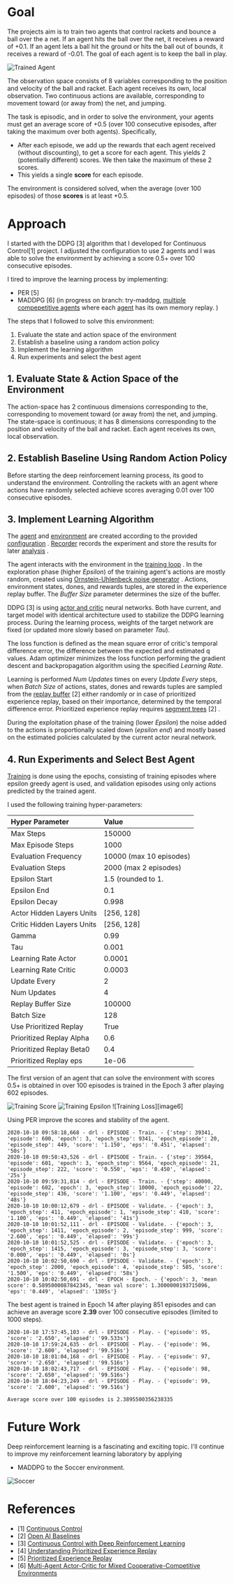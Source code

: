[//]: # (Image References)


[image1]: https://user-images.githubusercontent.com/10624937/42135623-e770e354-7d12-11e8-998d-29fc74429ca2.gif "Trained Agent"
[image2]: https://user-images.githubusercontent.com/10624937/42386929-76f671f0-8106-11e8-9376-f17da2ae852e.png "Kernel"
[image3]: https://user-images.githubusercontent.com/10624937/42135622-e55fb586-7d12-11e8-8a54-3c31da15a90a.gif "Soccer"
[image4]: https://raw.githubusercontent.com/miharothl/DRLND-Continuous-Control/master/images/training-score.png   "Score"
[image5]: https://raw.githubusercontent.com/miharothl/DRLND-Continuous-Control/master/images/training-epsilon.png "Epsilon"


# Goal

The projects aim is to train two agents that control rackets and bounce a ball over the a net. If an agent hits the ball over the net,
it receives a reward of +0.1.  If an agent lets a ball hit the ground or hits the ball out of bounds, it receives a reward of -0.01.
The goal of each agent is to keep the ball in play.

![Trained Agent][image1]

The observation space consists of 8 variables corresponding to the position and velocity of the ball and racket. Each agent receives
its own, local observation. Two continuous actions are available, corresponding to movement toward (or away from) the net, and jumping. 

The task is episodic, and in order to solve the environment, your agents must get an average score of +0.5
(over 100 consecutive episodes, after taking the maximum over both agents). Specifically,

- After each episode, we add up the rewards that each agent received (without discounting), to get a score for each agent. This yields 2 (potentially different) scores. We then take the maximum of these 2 scores.
- This yields a single **score** for each episode.

The environment is considered solved, when the average (over 100 episodes) of those **scores** is at least +0.5.

# Approach

I started with the DDPG [3] algorithm that I developed for Continuous Control[1] project. I adjusted the configuration
to use 2 agents and I was able to solve the environment by achieving a score 0.5+ over 100 consecutive episodes.

I tired to improve the learning process by implementing:
- PER [5]
- MADDPG [6] (in progress on branch: try-maddpg,
 [multiple compepetitive agents](https://github.com/miharothl/DRLND-Collaboration-And-Competition/blob/try-maddpg/drl/agent/maddpg_agent.py)
 where each
 [agent](https://github.com/miharothl/DRLND-Collaboration-And-Competition/blob/try-maddpg/drl/agent/ddpg_agent.py)
  has its own memory replay. 
 )

The steps that I followed to solve this environment:

1. Evaluate the state and action space of the environment
2. Establish a baseline using a random action policy
3. Implement the learning algorithm
4. Run experiments and select the best agent

## 1. Evaluate State & Action Space of the Environment

The action-space has 2 continuous dimensions corresponding to the, corresponding to movement toward (or away from) the net, and jumping. 
The state-space is continuous; it has 8 dimensions corresponding to the position and velocity of the ball and racket. Each agent receives
its own, local observation.

## 2. Establish Baseline Using Random Action Policy

Before starting the deep reinforcement learning process, its good to understand the environment. Controlling the 
rackets with an agent where actions have randomly selected achieve scores averaging 0.01 over 100 consecutive episodes.
 
## 3. Implement Learning Algorithm

The
[agent](https://github.com/miharothl/DRLND-Collaboration-And-Competition/blob/master/drl/agent/ddpg_agent.py)
and 
[environment](https://github.com/miharothl/DRLND-Collaboration-And-Competition/blob/master/drl/env/unity_multiple_env.py)
are created according to the provided
[configuration](https://github.com/miharothl/DRLND-Collaboration-And-Competition/blob/master/drl/experiment/configuration.py)
.
[Recorder](https://github.com/miharothl/DRLND-Collaboration-And-Competition/blob/master/drl/experiment/recorder.py)
records the experiment and store the results for later
[analysis](https://github.com/miharothl/DRLND-Collaboration-And-Competition/blob/master/rlab-analysis.ipynb)
.

The agent interacts with the environment in the
[training loop](https://github.com/miharothl/DRLND-Collaboration-And-Competition/blob/master/drl/experiment/train/master_trainer.py)
.
In the exploration phase (higher *Epsilon*) of the training
agent's actions are mostly random, created using 
[Ornstein-Uhlenbeck noise generator](https://github.com/miharothl/DRLND-Collaboration-And-Competition/blob/master/drl/agent/tools/ou_noise.py)
. Actions, environment states, dones, and rewards tuples, are stored in the experience
replay buffer. The *Buffer Size* parameter determines the size of the buffer.

DDPG [3] is using 
[actor and critic](https://github.com/miharothl/DRLND-Collaboration-And-Competition/blob/master/drl/model/ddpg_model.py)
neural networks. Both have current, and target model with identical architecture used to stabilize the DDPG learning process.
During the learning process, weights of the target network are fixed (or updated more slowly based on parameter *Tau*).

The loss function is defined as the mean square error of critic's temporal difference error, the difference between the expected
and estimated q values. Adam optimizer minimizes the loss function performing the gradient descent and backpropagation algorithm
using the specified *Learning Rate*.

Learning is performed *Num Updates* times on every *Update Every* steps, when *Batch Size* of actions, states, dones and rewards tuples are
sampled from the
[replay buffer](https://github.com/miharothl/DRLND-Collaboration-And-Competition/blob/master/drl/agent/tools/replay_buffer.py) [2]
either randomly or in case of prioritized experience replay, based on their importance,
determined by the temporal difference error. Prioritized experience replay requires
[segment trees](https://github.com/miharothl/DRLND-Collaboration-And-Competition/blob/master/drl/agent/tools/segment_tree.py) [2]
.

During the exploitation phase of the training (lower *Epsilon*) the noise added to the actions is proportionally scaled down (*epsilon end*)
and mostly based on the estimated policies calculated by the current actor neural network.

## 4. Run Experiments and Select Best Agent

[Training](https://github.com/miharothl/DRLND-Collaboration-And-Competition/blob/master/rlab-collaboration-and-competition.ipynb)
is done using the epochs, consisting of training episodes where epsilon greedy agent is used,
and validation episodes using only actions predicted by the trained agent.
 
I used the following training hyper-parameters:

|Hyper Parameter            |Value                    |
|:---                       |:---                     |
|Max Steps                  |150000                   |
|Max Episode Steps          |1000                     |
|Evaluation Frequency       |10000  (max 10 episodes) |
|Evaluation Steps           |2000   (max 2 episodes)  |
|Epsilon Start              |1.5 (rounded to 1.       |
|Epsilon End                |0.1                      |
|Epsilon Decay              |0.998                    |
|Actor Hidden Layers Units  |[256, 128]               |
|Critic Hidden Layers Units |[256, 128]               |
|Gamma                      |0.99                     |
|Tau                        |0.001                    |
|Learning Rate Actor        |0.0001                   |
|Learning Rate Critic       |0.0003                   |
|Update Every               |2                        |
|Num Updates                |4                        |
|Replay Buffer Size         |100000                   |
|Batch Size                 |128                      |
|Use Prioritized Replay     |True                     |
|Prioritized Replay Alpha   |0.6                      |
|Prioritized Replay Beta0   |0.4                      |
|Prioritized Replay eps     |1e-06                    |

The first version of an agent that can solve the environment with scores 0.5+ is obtained in over 100 episodes is 
trained in the Epoch 3 after playing 602 episodes.

![Training Score][image4]
![Training Epsilon][image5]
![Training Loss][image6]

Using PER improve the scores and stability of the agent.

```
2020-10-10 09:58:18,668 - drl - EPISODE - Train. - {'step': 39341, 'episode': 600, 'epoch': 3, 'epoch_step': 9341, 'epoch_episode': 20, 'episode_step': 449, 'score': '1.150', 'eps': '0.451', 'elapsed': '50s'}
2020-10-10 09:58:43,526 - drl - EPISODE - Train. - {'step': 39564, 'episode': 601, 'epoch': 3, 'epoch_step': 9564, 'epoch_episode': 21, 'episode_step': 222, 'score': '0.550', 'eps': '0.450', 'elapsed': '25s'}
2020-10-10 09:59:31,814 - drl - EPISODE - Train. - {'step': 40000, 'episode': 602, 'epoch': 3, 'epoch_step': 10000, 'epoch_episode': 22, 'episode_step': 436, 'score': '1.100', 'eps': '0.449', 'elapsed': '48s'}
2020-10-10 10:00:12,679 - drl - EPISODE - Validate. - {'epoch': 3, 'epoch_step': 411, 'epoch_episode': 1, 'episode_step': 410, 'score': '1.100', 'eps': '0.449', 'elapsed': '41s'}
2020-10-10 10:01:52,111 - drl - EPISODE - Validate. - {'epoch': 3, 'epoch_step': 1411, 'epoch_episode': 2, 'episode_step': 999, 'score': '2.600', 'eps': '0.449', 'elapsed': '99s'}
2020-10-10 10:01:52,525 - drl - EPISODE - Validate. - {'epoch': 3, 'epoch_step': 1415, 'epoch_episode': 3, 'episode_step': 3, 'score': '0.000', 'eps': '0.449', 'elapsed': '0s'}
2020-10-10 10:02:50,690 - drl - EPISODE - Validate. - {'epoch': 3, 'epoch_step': 2000, 'epoch_episode': 4, 'episode_step': 585, 'score': '1.500', 'eps': '0.449', 'elapsed': '58s'}
2020-10-10 10:02:50,691 - drl - EPOCH - Epoch. - {'epoch': 3, 'mean score': 0.5895000087842345, 'mean val score': 1.3000000193715096, 'eps': '0.449', 'elapsed': '1305s'}
```

The best agent is trained in Epoch 14 after playing 851 episodes and can achieve an average score **2.39** over 100 consecutive episodes (limited to 1000 steps).

```
2020-10-10 17:57:45,103 - drl - EPISODE - Play. - {'episode': 95, 'score': '2.650', 'elapsed': '99.533s'}
2020-10-10 17:59:24,635 - drl - EPISODE - Play. - {'episode': 96, 'score': '2.600', 'elapsed': '99.516s'}
2020-10-10 18:01:04,168 - drl - EPISODE - Play. - {'episode': 97, 'score': '2.650', 'elapsed': '99.516s'}
2020-10-10 18:02:43,717 - drl - EPISODE - Play. - {'episode': 98, 'score': '2.650', 'elapsed': '99.516s'}
2020-10-10 18:04:23,249 - drl - EPISODE - Play. - {'episode': 99, 'score': '2.600', 'elapsed': '99.516s'}

Average score over 100 episodes is 2.3895500356238335
```

# Future Work

Deep reinforcement learning is a fascinating and exciting topic. I'll continue to improve my reinforcement learning
laboratory by applying
 * MADDPG to the Soccer environment.

![Soccer][image3]

# References
  - [1] [Continuous Control](https://github.com/miharothl/DRLND-Continuous-Control)
  - [2] [Open AI Baselines](https://github.com/openai/baselines)
  - [3] [Continuous Control with Deep Reinforcement Learning](https://arxiv.org/abs/1509.02971)
  - [4] [Understanding Prioritized Experience Replay](https://danieltakeshi.github.io/2019/07/14/per/)
  - [5] [Prioritized Experience Replay](https://arxiv.org/abs/1511.05952)
  - [6] [Multi-Agent Actor-Critic for Mixed Cooperative-Competitive Environments](https://papers.nips.cc/paper/7217-multi-agent-actor-critic-for-mixed-cooperative-competitive-environments.pdf)
